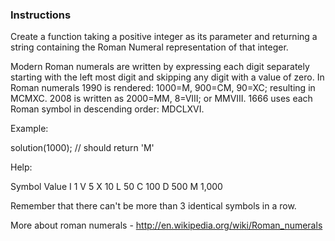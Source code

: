 ### Instructions

Create a function taking a positive integer as its parameter and returning a string containing the Roman Numeral representation of that integer.

Modern Roman numerals are written by expressing each digit separately starting with the left most digit and skipping any digit with a value of zero. In Roman numerals 1990 is rendered: 1000=M, 900=CM, 90=XC; resulting in MCMXC. 2008 is written as 2000=MM, 8=VIII; or MMVIII. 1666 uses each Roman symbol in descending order: MDCLXVI.

Example:

solution(1000); // should return 'M'

Help:

Symbol    Value
I          1
V          5
X          10
L          50
C          100
D          500
M          1,000

Remember that there can't be more than 3 identical symbols in a row.

More about roman numerals - http://en.wikipedia.org/wiki/Roman_numerals
